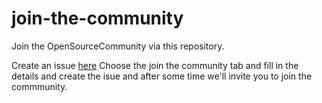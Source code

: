 # join-the-community
Join the OpenSourceCommunity via this repository.

Create an issue [here](https://github.com/opensourcecommunity-hub/join-the-community/issues/new/choose)
Choose the join the community tab and fill in the details and create the isue and after some time we'll invite you to join the commmunity.
